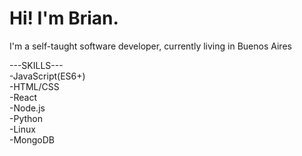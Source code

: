 # Hi! I'm Brian. 
I'm a self-taught software developer, currently living in Buenos Aires


---SKILLS--- <br>
-JavaScript(ES6+) <br>
-HTML/CSS <br>
-React <br>
-Node.js <br>
-Python <br>
-Linux <br>
-MongoDB <br>
 

